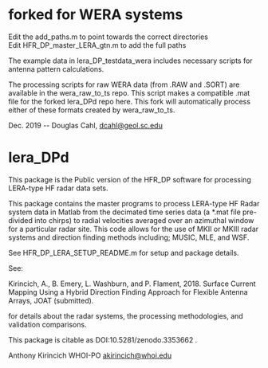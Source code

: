 # forked for WERA systems 
Edit the add_paths.m to point towards the correct directories  
Edit HFR_DP_master_LERA_gtn.m to add the full paths   

The example data in lera_DP_testdata_wera includes necessary scripts for antenna pattern calculations. 

The processing scripts for raw WERA data (from .RAW and .SORT) are available in the wera_raw_to_ts repo. This script makes a compatible .mat file for the forked lera_DPd repo here. This fork will automatically process either of these formats created by wera_raw_to_ts. 

Dec. 2019 -- Douglas Cahl, dcahl@geol.sc.edu



# lera_DPd

This package is the Public version of the HFR_DP software for processing LERA-type HF radar data sets.

This package contains the master programs to process LERA-type HF Radar system data in Matlab from the decimated time series data (a *.mat file pre-divided into chirps) to radial velocities averaged over an azimuthal window for a particular radar site.  This code allows for the use of MKII or MKIII radar systems and direction finding methods including; MUSIC, MLE, and WSF. 

See HFR_DP_LERA_SETUP_README.m for setup and package details.

See:

Kirincich, A., B. Emery, L. Washburn, and P. Flament, 2018. Surface Current Mapping Using a Hybrid Direction Finding Approach for Flexible Antenna Arrays, JOAT (submitted). 

for details about the radar systems, the processing methodologies, and validation comparisons.

This package is citable as DOI:10.5281/zenodo.3353662 .

Anthony Kirincich 
WHOI-PO 
akirincich@whoi.edu
